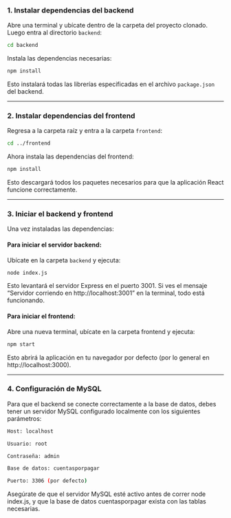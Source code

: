 ### 1. Instalar dependencias del backend

Abre una terminal y ubícate dentro de la carpeta del proyecto clonado. Luego entra al directorio `backend`:

```bash
cd backend
```

Instala las dependencias necesarias:

```bash
npm install
```

Esto instalará todas las librerías especificadas en el archivo `package.json` del backend.

---

### 2. Instalar dependencias del frontend

Regresa a la carpeta raíz y entra a la carpeta `frontend`:

```bash
cd ../frontend
```

Ahora instala las dependencias del frontend:

```bash
npm install
```

Esto descargará todos los paquetes necesarios para que la aplicación React funcione correctamente.

---

### 3. Iniciar el backend y frontend

Una vez instaladas las dependencias:

#### Para iniciar el servidor backend:
Ubícate en la carpeta `backend` y ejecuta:

```bash
node index.js
```

Esto levantará el servidor Express en el puerto 3001.
Si ves el mensaje “Servidor corriendo en http://localhost:3001” en la terminal, todo está funcionando.

#### Para iniciar el frontend:
Abre una nueva terminal, ubícate en la carpeta frontend y ejecuta:

```bash
npm start
```

Esto abrirá la aplicación en tu navegador por defecto (por lo general en http://localhost:3000).

---

### 4. Configuración de MySQL

Para que el backend se conecte correctamente a la base de datos, debes tener un servidor MySQL configurado localmente con los siguientes parámetros:

```bash
Host: localhost

Usuario: root

Contraseña: admin

Base de datos: cuentasporpagar

Puerto: 3306 (por defecto)
```

Asegúrate de que el servidor MySQL esté activo antes de correr node index.js, y que la base de datos cuentasporpagar exista con las tablas necesarias.
